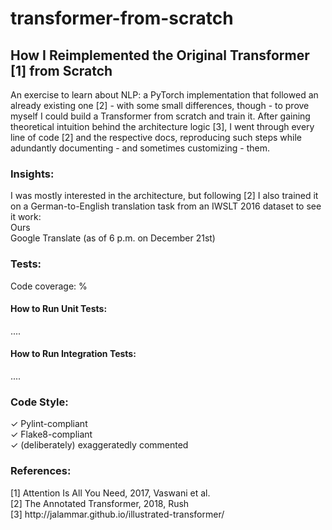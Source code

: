 # transformer-from-scratch
## How I Reimplemented the Original Transformer [1] from Scratch
An exercise to learn about NLP: a PyTorch implementation that followed an already existing one [2] - with some small differences, though - to prove myself I could build a Transformer from scratch and train it. After gaining theoretical intuition behind the architecture logic [3], I went through every line of code [2] and the respective docs, reproducing such steps while adundantly documenting - and sometimes customizing - them.

### Insights:
I was mostly interested in the architecture, but following [2] I also trained it on a German-to-English translation task from an IWSLT 2016 dataset to see it work:\
Ours\
Google Translate (as of 6 p.m. on December 21st)

### Tests:
Code coverage: %
#### How to Run Unit Tests:
....
#### How to Run Integration Tests:
....

### Code Style:
✓ Pylint-compliant\
✓ Flake8-compliant\
✓ (deliberately) exaggeratedly commented

### References:
[1] Attention Is All You Need, 2017, Vaswani et al.\
[2] The Annotated Transformer, 2018, Rush\
[3] http:<span>//jalammar.github.io</span>/illustrated-transformer/
